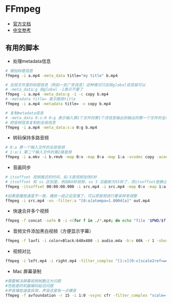 # FFmpeg

* [官方文档](https://ffmpeg.org/ffmpeg.html)
* [中文参考](https://longqi.cf/tools/2015/02/13/ffmpegcn/)

## 有用的脚本

* 处理metadata信息

```sh
# 增加标题信息
ffmpeg -i a.mp4 -meta_data title="my title" b.mp4

# 去除文件里的标题信息（例如一些广告信息）这种情况只去除global信息就可以
# -meta_data:g 指global -1表示不要了
ffmpeg -i a.mp4 -meta_data:g -1 -c copy b.mp4
# -metadata title= 表示删除title
ffmpeg -i a.mp4 -metadata title= -c copy b.mp4

# 复制metadata信息
# -meta_data 0:s:0 0:g 表示输入第1个文件的第1个流信息输出到输出的第一个文件的全局信息
# 把音频信息复制到全局信息
ffmpeg -i a.mp4 -meta_data:s:a 0:g b.mp4
```

* 转码保持多路音频

```sh
# 0:a 第一个输入文件的全部音频
# 1:a:1 第二个输入文件的第2路音频
ffmpeg -i a.mkv -i b.rmvb -map 0:v -map 0:a -map 1:a -vcodec copy -acodec aac b.mkv
```

* 音画同步

```sh
# itsoffset 视频推迟的时间，如-5是视频加快5秒
# itsoffset 和 ss 区别是，例如60秒视频，ss 5 后截断为55秒了，而itsoffset是静止5秒后播放，总时长不变
ffmpeg -itsoffset 00:00:00.900 -i src.mp4 -i src.mp4 -map 0:v -map 1:a -vcodec copy -acodec copy out.mp4

#如果是播放速度不一致，播放一段之后变慢了，可以把音频进行重采样来调整
ffmpeg -i src.mp4 -vn -filter:a "[0:a]atempo=1.0004[a]" out.mp4
```

* 快速合并多个视频

```sh
ffmpeg -f concat -safe 0 -i <(for f in ./*.mp4; do echo "file '$PWD/$f'"; done) -c copy output.mp4
```

* 音频文件添加黑白视频（方便显示字幕）

```sh
ffmpeg -f lavfi -i color=Black:640x480 -i audio.m4a -b:v 60k -r 1 -shortest -map 0:v -map 1:a out.mp4
```

* 视频对比

```sh
ffmpeg -i left.mp4 -i right.mp4 -filter_complex "[1:v][0:v]scale2ref=w=iw:h=ih[rv][lv];[lv]pad='2*iw:ih'[lv2];[lv2][rv]overlay=x=w:y=0" -codec:v libx264 -b:v 10m -f flv - | ffplay -
```

* Mac 屏幕录制

```sh
#需要解决屏幕视频帧数过大问题
#性能差的机器编码延迟问题
#声音播放速度异常。声音还是有一点爆音
ffmpeg -f avfoundation -r 15 -i 1:0 -vsync cfr -filter_complex "scale=-2:720;aresameple" -preset ultrafast -crf 28 out.mp4 
```
